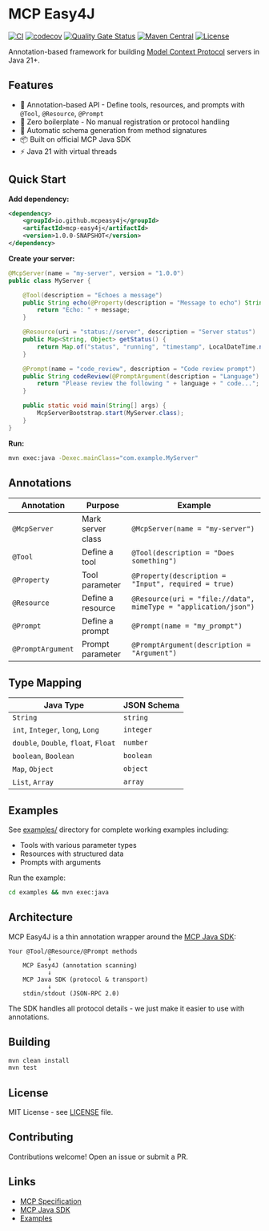 # MCP Easy4J

[![CI](https://github.com/devops-thiago/mcp-easy4j/actions/workflows/ci.yaml/badge.svg)](https://github.com/devops-thiago/mcp-easy4j/actions/workflows/ci.yaml)
[![codecov](https://codecov.io/gh/devops-thiago/mcp-easy4j/branch/main/graph/badge.svg)](https://codecov.io/gh/devops-thiago/mcp-easy4j)
[![Quality Gate Status](https://sonarcloud.io/api/project_badges/measure?project=devops-thiago_mcp-easy4j&metric=alert_status)](https://sonarcloud.io/summary/new_code?id=devops-thiago_mcp-easy4j)
[![Maven Central](https://img.shields.io/maven-central/v/io.github.mcpeasy4j/mcp-easy4j.svg?label=Maven%20Central)](https://search.maven.org/search?q=g:%22io.github.mcpeasy4j%22%20AND%20a:%22mcp-easy4j%22)
[![License](https://img.shields.io/badge/License-MIT-blue.svg)](LICENSE)

Annotation-based framework for building [Model Context Protocol](https://modelcontextprotocol.io/) servers in Java 21+.

## Features

- 🎯 Annotation-based API - Define tools, resources, and prompts with `@Tool`, `@Resource`, `@Prompt`
- 🚀 Zero boilerplate - No manual registration or protocol handling
- 🔄 Automatic schema generation from method signatures
- 📦 Built on official MCP Java SDK
- ⚡ Java 21 with virtual threads

## Quick Start

**Add dependency:**

```xml
<dependency>
    <groupId>io.github.mcpeasy4j</groupId>
    <artifactId>mcp-easy4j</artifactId>
    <version>1.0.0-SNAPSHOT</version>
</dependency>
```

**Create your server:**

```java
@McpServer(name = "my-server", version = "1.0.0")
public class MyServer {

    @Tool(description = "Echoes a message")
    public String echo(@Property(description = "Message to echo") String message) {
        return "Echo: " + message;
    }

    @Resource(uri = "status://server", description = "Server status")
    public Map<String, Object> getStatus() {
        return Map.of("status", "running", "timestamp", LocalDateTime.now());
    }

    @Prompt(name = "code_review", description = "Code review prompt")
    public String codeReview(@PromptArgument(description = "Language") String language) {
        return "Please review the following " + language + " code...";
    }

    public static void main(String[] args) {
        McpServerBootstrap.start(MyServer.class);
    }
}
```

**Run:**

```bash
mvn exec:java -Dexec.mainClass="com.example.MyServer"
```

## Annotations

| Annotation | Purpose | Example |
|------------|---------|---------|
| `@McpServer` | Mark server class | `@McpServer(name = "my-server")` |
| `@Tool` | Define a tool | `@Tool(description = "Does something")` |
| `@Property` | Tool parameter | `@Property(description = "Input", required = true)` |
| `@Resource` | Define a resource | `@Resource(uri = "file://data", mimeType = "application/json")` |
| `@Prompt` | Define a prompt | `@Prompt(name = "my_prompt")` |
| `@PromptArgument` | Prompt parameter | `@PromptArgument(description = "Argument")` |

## Type Mapping

| Java Type | JSON Schema |
|-----------|-------------|
| `String` | `string` |
| `int`, `Integer`, `long`, `Long` | `integer` |
| `double`, `Double`, `float`, `Float` | `number` |
| `boolean`, `Boolean` | `boolean` |
| `Map`, `Object` | `object` |
| `List`, `Array` | `array` |

## Examples

See [examples/](examples/) directory for complete working examples including:
- Tools with various parameter types
- Resources with structured data
- Prompts with arguments

Run the example:

```bash
cd examples && mvn exec:java
```

## Architecture

MCP Easy4J is a thin annotation wrapper around the [MCP Java SDK](https://github.com/modelcontextprotocol/java-sdk):

```
Your @Tool/@Resource/@Prompt methods
           ↓
    MCP Easy4J (annotation scanning)
           ↓
    MCP Java SDK (protocol & transport)
           ↓
    stdin/stdout (JSON-RPC 2.0)
```

The SDK handles all protocol details - we just make it easier to use with annotations.

## Building

```bash
mvn clean install
mvn test
```

## License

MIT License - see [LICENSE](LICENSE) file.

## Contributing

Contributions welcome! Open an issue or submit a PR.

## Links

- [MCP Specification](https://modelcontextprotocol.io/)
- [MCP Java SDK](https://github.com/modelcontextprotocol/java-sdk)
- [Examples](examples/)
